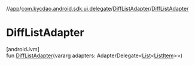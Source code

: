//[app](../../../index.md)/[com.kycdao.android.sdk.ui.delegate](../index.md)/[DiffListAdapter](index.md)/[DiffListAdapter](-diff-list-adapter.md)

# DiffListAdapter

[androidJvm]\
fun [DiffListAdapter](-diff-list-adapter.md)(vararg adapters: AdapterDelegate&lt;[List](https://kotlinlang.org/api/latest/jvm/stdlib/kotlin.collections/-list/index.html)&lt;[ListItem](../-list-item/index.md)&gt;&gt;)
